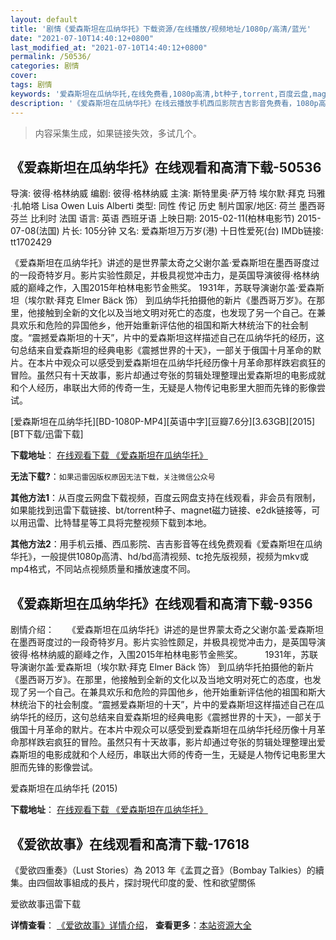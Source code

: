 ```yaml
---
layout: default
title: '剧情《爱森斯坦在瓜纳华托》下载资源/在线播放/视频地址/1080p/高清/蓝光'
date: "2021-07-10T14:40:12+0800"
last_modified_at: "2021-07-10T14:40:12+0800"
permalink: /50536/
categories: 剧情
cover:
tags: 剧情
keywords: '爱森斯坦在瓜纳华托,在线免费看,1080p高清,bt种子,torrent,百度云盘,magnet,磁力链,迅雷下载资源'
description: '《爱森斯坦在瓜纳华托》在线云播放手机西瓜影院吉吉影音免费看，1080p高清bd/hd未删减完整版和tc抢先枪版，mkv/mp4格式，附带bt/torrent种子、magnet/磁力链、百度云盘、网盘资源迅雷下载链接'
---
```


>内容采集生成，如果链接失效，多试几个。


## 《爱森斯坦在瓜纳华托》在线观看和高清下载-50536

导演: 彼得·格林纳威 编剧: 彼得·格林纳威 主演: 斯特里奥·萨万特 埃尔默·拜克 玛雅·扎帕塔 Lisa Owen Luis Alberti 类型: 同性 传记 历史 制片国家/地区: 荷兰 墨西哥 芬兰 比利时 法国 语言: 英语 西班牙语 上映日期: 2015-02-11(柏林电影节) 2015-07-08(法国) 片长: 105分钟 又名: 爱森斯坦万万岁(港) 十日性爱死(台) IMDb链接: tt1702429

《爱森斯坦在瓜纳华托》讲述的是世界蒙太奇之父谢尔盖·爱森斯坦在墨西哥度过的一段奇特岁月。影片实验性颇足，并极具视觉冲击力，是英国导演彼得·格林纳威的巅峰之作，入围2015年柏林电影节金熊奖。 1931年，苏联导演谢尔盖·爱森斯坦（埃尔默·拜克 Elmer Bäck 饰） 到瓜纳华托拍摄他的新片《墨西哥万岁》。在那里，他接触到全新的文化以及当地文明对死亡的态度，也发现了另一个自己。在兼具欢乐和危险的异国他乡，他开始重新评估他的祖国和斯大林统治下的社会制度。“震撼爱森斯坦的十天”，片中的爱森斯坦这样描述自己在瓜纳华托的经历，这句总结来自爱森斯坦的经典电影《震撼世界的十天》，一部关于俄国十月革命的默片。在本片中观众可以感受到爱森斯坦在瓜纳华托经历像十月革命那样跌宕疯狂的冒险。虽然只有十天故事，影片却通过夸张的剪辑处理整理出爱森斯坦的电影成就和个人经历，串联出大师的传奇一生，无疑是人物传记电影里大胆而先锋的影像尝试。


[爱森斯坦在瓜纳华托][BD-1080P-MP4][英语中字][豆瓣7.6分][3.63GB][2015][BT下载/迅雷下载]

**下载地址**： [在线观看下载 《爱森斯坦在瓜纳华托》](https://www.btdx8.com/torrent/eisenstein_in_guanajuato_2015.html) 


**无法下载?**：`如果迅雷因版权原因无法下载，关注微信公众号 `

**其他方法1**：从百度云网盘下载视频，百度云网盘支持在线观看，非会员有限制，如果能找到迅雷下载链接、bt/torrent种子、magnet磁力链接、e2dk链接等，可以用迅雷、比特彗星等工具将完整视频下载到本地。

**其他方法2**：用手机云播、西瓜影院、吉吉影音等在线免费观看《爱森斯坦在瓜纳华托》，一般提供1080p高清、hd/bd高清视频、tc抢先版视频，视频为mkv或mp4格式，不同站点视频质量和播放速度不同。


## 《爱森斯坦在瓜纳华托》在线观看和高清下载-9356

剧情介绍：　　《爱森斯坦在瓜纳华托》讲述的是世界蒙太奇之父谢尔盖·爱森斯坦在墨西哥度过的一段奇特岁月。影片实验性颇足，并极具视觉冲击力，是英国导演彼得·格林纳威的巅峰之作，入围2015年柏林电影节金熊奖。  　　1931年，苏联导演谢尔盖·爱森斯坦（埃尔默·拜克 Elmer Bäck 饰） 到瓜纳华托拍摄他的新片《墨西哥万岁》。在那里，他接触到全新的文化以及当地文明对死亡的态度，也发现了另一个自己。在兼具欢乐和危险的异国他乡，他开始重新评估他的祖国和斯大林统治下的社会制度。“震撼爱森斯坦的十天”，片中的爱森斯坦这样描述自己在瓜纳华托的经历，这句总结来自爱森斯坦的经典电影《震撼世界的十天》，一部关于俄国十月革命的默片。在本片中观众可以感受到爱森斯坦在瓜纳华托经历像十月革命那样跌宕疯狂的冒险。虽然只有十天故事，影片却通过夸张的剪辑处理整理出爱森斯坦的电影成就和个人经历，串联出大师的传奇一生，无疑是人物传记电影里大胆而先锋的影像尝试。


爱森斯坦在瓜纳华托 (2015)

**下载地址**： [在线观看下载 《爱森斯坦在瓜纳华托》](https://www.btbtdy.me/btdy/dy9570.html) 


## 《爱欲故事》在线观看和高清下载-17618

《愛欲四重奏》（Lust Stories）為 2013 年《孟買之音》（Bombay Talkies）的續集。由四個故事組成的長片，探討現代印度的愛、性和欲望關係


爱欲故事迅雷下载

**详情查看**： [《爱欲故事》详情介绍](/movie/17618/)， **查看更多**：[本站资源大全](/movie/t/all/)

